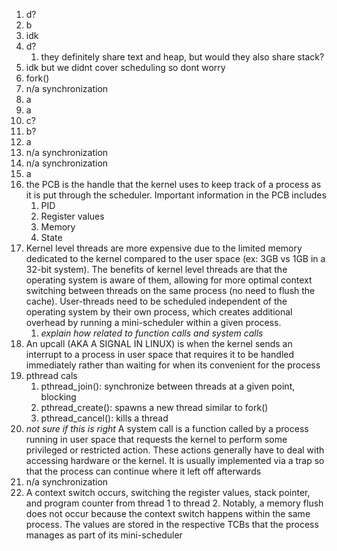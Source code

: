 1. d?
2. b
3. idk
4. d?
	1. they definitely share text and heap, but would they also share stack?
5. idk but we didnt cover scheduling so dont worry
6. fork()
7. n/a synchronization
8. a
9. a
10. c?
11. b?
12. a
13. n/a synchronization
14. n/a synchronization
15. a
16. the PCB is the handle that the kernel uses to keep track of a process as it is put through the scheduler. Important information in the PCB includes
	1. PID
	2. Register values
	3. Memory
	4. State
17. Kernel level threads are more expensive due to the limited memory dedicated to the kernel compared to the user space (ex: 3GB vs 1GB in a 32-bit system). The benefits of kernel level threads are that the operating system is aware of them, allowing for more optimal context switching between threads on the same process (no need to flush the cache). User-threads need to be scheduled independent of the operating system by their own process, which creates additional overhead by running a mini-scheduler within a given process.
	1. *explain how related to function calls and system calls*
18. An upcall (AKA A SIGNAL IN LINUX) is when the kernel sends an interrupt to a process in user space that requires it to be handled immediately rather than waiting for when its convenient for the process
19. pthread cals
	1. pthread_join(): synchronize between threads at a given point, blocking
	2. pthread_create(): spawns a new thread similar to fork()
	3. pthread_cancel(): kills a thread
20. *not sure if this is right* A system call is a function called by a process running in user space that requests the kernel to perform some privileged or restricted action. These actions generally have to deal with accessing hardware or the kernel. It is usually implemented via a trap so that the process can continue where it left off afterwards
21. n/a synchronization
22. A context switch occurs, switching the register values, stack pointer, and program counter from thread 1 to thread 2. Notably, a memory flush does not occur because the context switch happens within the same process. The values are stored in the respective TCBs that the process manages as part of its mini-scheduler